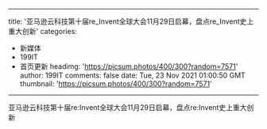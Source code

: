 
---
title: '亚马逊云科技第十届re_Invent全球大会11月29日启幕，盘点re_Invent史上重大创新'
categories: 
 - 新媒体
 - 199IT
 - 首页更新
headimg: 'https://picsum.photos/400/300?random=7571'
author: 199IT
comments: false
date: Tue, 23 Nov 2021 01:00:50 GMT
thumbnail: 'https://picsum.photos/400/300?random=7571'
---

<div>   
亚马逊云科技第十届re:Invent全球大会11月29日启幕，盘点re:Invent史上重大创新  
</div>
            